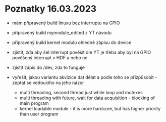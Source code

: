 # Poznatky 16.03.2023

- mám připravený build linuxu bez interruptu na GPIO
- připravený build mymodule_edited z YT návodu
- připravený build kernel modulu ohledně zápisu do device

- zjistit, zda aby šel interrupt pověsit dle YT je třeba aby byl na GPIO pověšený interrupt v HDF a nebo ne
- zjistit zápis do /dev, zda to funguje
- vyřešit, jakou variantu akvizice dat dělat a podle toho se přizpůsobit - zeptat se vedoucího na jeho názor
  - multi threading, second thread just while loop and mutexes
  - multi threading with future, wait for data acquisition - blocking of main program
  - kernel loadable module - it is more hardcore, but has higher priority than user program
